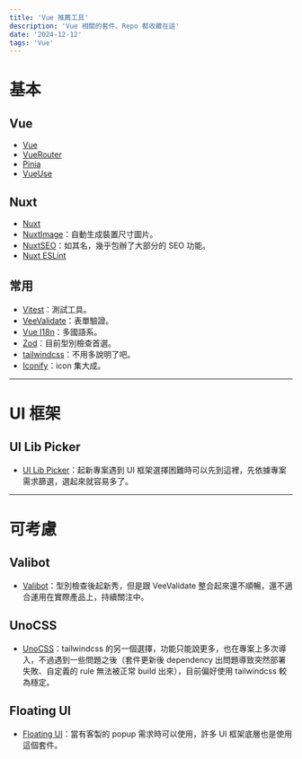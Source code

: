 ```yaml
---
title: 'Vue 推薦工具'
description: 'Vue 相關的套件、Repo 都收藏在這'
date: '2024-12-12'
tags: 'Vue'
---
```


# 基本

## Vue
- [Vue](https://vuejs.org/)
- [VueRouter](https://router.vuejs.org/)
- [Pinia](https://pinia.vuejs.org/)
- [VueUse](https://vueuse.org/)

## Nuxt
- [Nuxt](https://nuxt.com/)
- [NuxtImage](https://image.nuxt.com/)：自動生成裝置尺寸圖片。
- [NuxtSEO](https://nuxtseo.com/)：如其名，幾乎包辦了大部分的 SEO 功能。
- [Nuxt ESLint](https://eslint.nuxt.com/)

## 常用

- [Vitest](https://vitest.dev/)：測試工具。
- [VeeValidate](https://vee-validate.logaretm.com/)：表單驗證。
- [Vue I18n](https://vue-i18n.intlify.dev/)：多國語系。
- [Zod](https://zod.dev/)：目前型別檢查首選。
- [tailwindcss](https://tailwindcss.com/)：不用多說明了吧。
- [Iconify](https://iconify.design/)：icon 集大成。

---
# UI 框架

## UI Lib Picker
- [UI Lib Picker](https://ui-libs.vercel.app/)：起新專案遇到 UI 框架選擇困難時可以先到這裡，先依據專案需求篩選，選起來就容易多了。

---
# 可考慮

## Valibot
- [Valibot](https://valibot.dev/)：型別檢查後起新秀，但是跟 VeeValidate 整合起來還不順暢，還不適合運用在實際產品上，持續關注中。

## UnoCSS
- [UnoCSS](https://unocss.dev/)：tailwindcss 的另一個選擇，功能只能說更多，也在專案上多次導入，不過遇到一些問題之後（套件更新後 dependency 出問題導致突然部署失敗、自定義的 rule 無法被正常 build 出來），目前偏好使用 tailwindcss 較為穩定。

## Floating UI
- [Floating UI](https://floating-ui.com/docs/vue)：當有客製的 popup 需求時可以使用，許多 UI 框架底層也是使用這個套件。